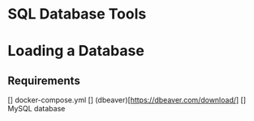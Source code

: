 # SQL Database Tools

# Loading a Database
## Requirements
[] docker-compose.yml
[] (dbeaver)[https://dbeaver.com/download/]
[] MySQL database
